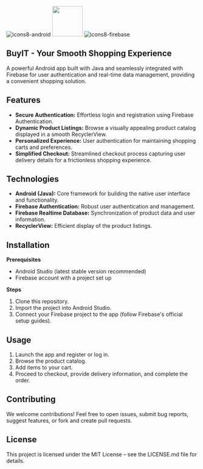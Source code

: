 ![icons8-android](https://github.com/BravesDevs/BuyIT/assets/35806828/b06f53a3-ce27-43c6-bfaa-277f640c9972) <img src="https://user-images.githubusercontent.com/74038190/214644145-264f4759-7633-441e-9d67-d8dda9d50d26.gif" width="80"> 
![icons8-firebase](https://github.com/BravesDevs/BuyIT/assets/35806828/2fa7a802-3203-4894-b1fb-2bb240ccb2d4)





## BuyIT - Your Smooth Shopping Experience


A powerful Android app built with Java and seamlessly integrated with Firebase for user authentication and real-time data management, providing a convenient shopping solution. 

## Features

* **Secure Authentication:** Effortless login and registration using Firebase Authentication.
* **Dynamic Product Listings:** Browse a visually appealing product catalog displayed in a smooth RecyclerView.
* **Personalized Experience:** User authentication for maintaining shopping carts and preferences.
* **Simplified Checkout:** Streamlined checkout process capturing user delivery details for a frictionless shopping experience.

## Technologies

* **Android (Java):** Core framework for building the native user interface and functionality.
* **Firebase Authentication:** Robust user authentication and management.
* **Firebase Realtime Database:** Synchronization of product data and user information.
* **RecyclerView:** Efficient display of the product listings.

## Installation

**Prerequisites**

* Android Studio (latest stable version recommended)
* Firebase account with a project set up

**Steps**

1. Clone this repository.
2. Import the project into Android Studio.
3. Connect your Firebase project to the app (follow Firebase's official setup guides).

## Usage

1. Launch the app and register or log in.
2. Browse the product catalog.
3. Add items to your cart.
4. Proceed to checkout, provide delivery information, and complete the order.

## Contributing

We welcome contributions! Feel free to open issues, submit bug reports, suggest features, or fork and create pull requests.

## License

This project is licensed under the MIT License – see the LICENSE.md file for details.
